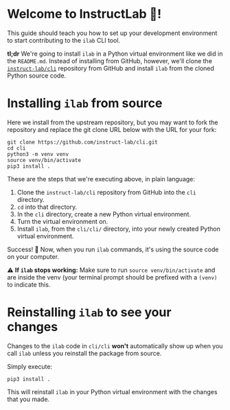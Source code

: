 # Welcome to InstructLab 🥼!

This guide should teach you how to set up your development environment to start contributing to the `ilab` CLI tool.

**tl;dr** We're going to install `ilab` in a Python virtual environment like we did in the `README.md`. Instead of installing from GitHub, however, we'll clone the [`instruct-lab/cli`](https://github.com/instruct-lab/cli) repository from GitHub and install `ilab` from the cloned Python source code.

# Installing `ilab` from source

Here we install from the upstream repository, but you may want to fork the repository and replace the git clone URL below with the URL for your fork:

```ShellSession
git clone https://github.com/instruct-lab/cli.git
cd cli
python3 -m venv venv
source venv/bin/activate
pip3 install .
```

These are the steps that we're executing above, in plain language:

1. Clone the `instruct-lab/cli` repository from GitHub into the `cli` directory.
2. `cd` into that directory.
3. In the `cli` directory, create a new Python virtual environment.
4. Turn the virtual environment on.
5. Install `ilab`, from the `cli/cli/` directory, into your newly created Python virtual environment.

Success! 🌟 Now, when you run `ilab` commands, it's using the source code on your computer. 

⚠️  **If `ilab` stops working:** Make sure to run `source venv/bin/activate` and are inside the venv (your terminal prompt should be prefixed with a `(venv)` to indicate this.

# Reinstalling `ilab` to see your changes

Changes to the `ilab` code in `cli/cli` **won't** automatically show up when you call `ilab` unless you reinstall the package from source.

Simply execute:

```
pip3 install .
```

This will reinstall `ilab` in your Python virtual environment with the changes that you made.
